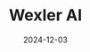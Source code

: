 ---  
layout: startup_page  
title: "Wexler AI"  
id: "wexler.ai"  
permalink: "/wexleraiwexler.ai12032024/"  
website: "https://www.wexler.ai/"  
funding_round: "Pre-Seed"  
funding_amount: "$1.4M"  
investors: "Myriad Venture Partners, Entrepreneur First"  
about: "Wexler AI is an AI-powered legal fact intelligence platform that automates fact-checking and intelligence gathering in legal disputes. It helps law firms manage large caseloads more accurately and efficiently, allowing lawyers to focus on strategic work. The platform uses advanced AI to deliver verified insights and improve case strategy."  
markets: "Legal Tech, AI"  
hq: "London, England, United Kingdom"  
founded_year: "2024"  
linkedin: "https://uk.linkedin.com/company/wexler-ai"  
twitter: ""  
instagram: ""  
facebook: ""  
crunchbase: "https://www.crunchbase.com/organization/wexler-ai"  
pitchbook: "https://pitchbook.com/profiles/company/523005-49"  

date_display: "03-Dec-2024"  
date: "2024-12-03"

# SEO Optimization  
meta_title: "Wexler AI - Pre-Seed Funding ($1.4M)"  
meta_description: "Wexler AI, Wexler AI is an AI-powered legal fact intelligence platform that automates fact-checking and intelligence gathering in legal disputes. It helps law fi..."  
meta_keywords: "Wexler AI, Legal Tech, AI, Pre-Seed funding"  
canonical_url: "https://startup.projectstartups.com/wexleraiwexler.ai12032024/"  
---